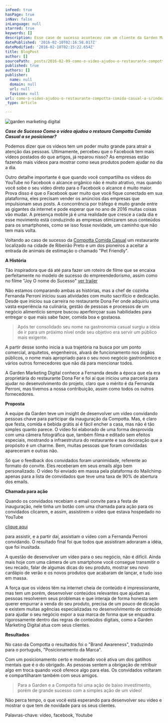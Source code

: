 ```yaml
---
inFeed: true
hasPage: true
inNav: false
inLanguage: null
starred: true
keywords: []
description: Esse case de sucesso aconteceu com um cliente da Garden Marketing Digital que aceitou a ideia de desenvolver um vídeo para convidar algumas pessoas chave para participar da festa de inauguração.
datePublished: '2016-02-10T02:16:58.017Z'
dateModified: '2016-02-10T02:15:22.654Z'
title: BlogPost
author: []
sourcePath: _posts/2016-02-09-como-o-video-ajudou-o-restaurante-compotta-comida-casual-a-s.md
published: true
authors: []
publisher:
  name: null
  domain: null
  url: null
  favicon: null
url: como-o-video-ajudou-o-restaurante-compotta-comida-casual-a-s/index.html
_type: Article

---
```

![garden marketing digital](https://s3-us-west-2.amazonaws.com/the-grid-img/p/9257c01ad85129203ec6482ec5afbcd85e21d34a.jpg)

**_Case de Sucesso Como o vídeo ajudou o restaura Compotta Comida Casual a se posicionar?_**

Podemos dizer que os vídeos tem um poder muito grande para atrair a atenção das pessoas. Ultimamente, percebeu que o Facebook tem mais vídeos postados do que artigos, já reparou nisso? As empresas estão fazendo mais vídeos para mostrar como seus produtos podem ajudar no dia a dia.

Outro detalhe importante é que quando você compartilha os vídeos do YouTube no Facebook o alcance orgânico não é muito atrativo, mas quando você sobe o seu vídeo direto para o Facebook o alcance é muito maior. Prova disso é que o Facebook quer muito que você fique conectado em sua plataforma, eles precisam vender os anúncios das empresas que impulsionam seus posts. A concorrência por tráfego é muito grande entre as gigantes da internet e pode esperar que no ano de 2016 muitas coisas vão mudar. A presença mobile já é uma realidade que cresce a cada dia e esse movimento está conduzindo as empresas otimizarem seus conteúdos para os smartphones, como se isso fosse novidade, um caminho que não tem mais volta.

Voltando ao caso de sucesso da [Compotta Comida Casual][0] um restaurante localizado na cidade de Ribeirão Preto e um dos pioneiros a aceitar a entrada de animais de estimação o chamado "Pet Friendly".

**A História**

Tão inspiradora que dá até para fazer um roteiro de filme que se encaixa perfeitamente no modelo de sucesso do empreendedorismo, assim como no filme "Joy O nome do Sucesso" [ver trailer][1]

Não estamos comparando ambas as histórias, mas a chef de cozinha Fernanda Perroni iniciou suas atividades com muito sacrifício e dedicação. Desde que iniciou sua carreira no restaurante Dona Fer onde adquiriu uma vasta experiência na culinária, gestão de pessoas e processos de um negócio alimentício sempre buscou aperfeirçoar suas habilidades para entregar o que mais sabe fazer, comida boa e gostaosa. 
> 
> Após ter consolidado seu nome na gastronomia casual surgiu a ideia de ir para um próximo nível onde seu objetivo era servir um público mais exigente. 

A partir desse sonho inicia a sua trajetória na busca por um ponto comercial, arquitetos, engenheiros, alvará de funcionamento nos órgãos públicos, o nome mais apropriado para o seu novo negócio gastronômico e vários outros fornecedores que não dá para mencionar todos.

A Garden Marketing Digital conhece a Fernanda desde a época que ela era proprietária do restaurante Dona Fer e foi aí que iniciou uma parceria para ajudar no desenvolvimento do projeto, claro que o mérito é da Fernanda Perroni, mas tivemos a nossa contribuição, assim como todos os outros fornecedores. 

**Proposta**

A equipe da Garden teve um insight de desenvolver um vídeo convidando pessoas chave para participar da inauguração da Compotta. Mas, é claro que festa, comida e bebida grátis aí é fácil encher a casa, mas não é tão simples quanto parece. O vídeo foi elaborado de uma forma desprovida com uma câmera fotográfica que, também filma e editado sem efeitos especiais, mostrando a infraestrutura do restaurante e sua decoração que a propósito é um charme. Bem, muitas pessoas que foram convidadas apareceram e outras não. 

Só que o feedback dos convidados foram unanimidade, referente ao formato do convite. Eles receberam em seus emails algo bem personalizado. O vídeo foi enviado em massa pela plataforma do Mailchimp apenas para a lista de convidados que teve uma taxa de 90% de abertura dos emails.

**Chamada para ação**

Quando os convidados recebiam o email convite para a festa de inauguração, nele tinha um botão com uma chamada para ação para os convidados clicarem, e assim, assistirem o vídeo que estava hospedado no YouTube

[clique aqui][2]

para assistir, e a partir daí, assistiam o vídeo com a Fernanda Perroni convidando. O resultado final foi que todos que assistiram adoraram a idéia, que foi inusitada. 

A questão de desenvolver um vídeo para o seu negócio, não é difícil. Ainda mais hoje com uma câmera de um smartphone você consegue transmitir o seu recado, falar de algumas dicas do seu produto, mostrar seu novo cardápio de verão e os novos produtos que acabaram de lançar, e tudo isso em massa.

A força que os vídeos têm na internet cheia de conteúdo é impressionante, mas tem um porém, desenvolver conteúdos relevantes que ajudam as pessoas resolverem seus problemas e que interaja de forma honesta sem querer empurrar a venda do seu produto, precisa de um pouco de dicação e existem muitas agências especializadas no desenvolvimento de conteúdo para ajudar o seu negócio expor a sua marca de forma que se enquadra rigorosamente dentro das regras de conteúdos digitais, como a Garden Marketing Digital atua com seus clientes.

**Resultados**

No caso da Compotta o resultados foi o "Brand Awareness", traduzindo para o português, "Posicionamento da Marca". 

Com um posicionamento certo e moderado você ativa um dos gatilhos mentais que é o do obrigado. As pessoas sentem a obrigação de retribuir algo em troca quando você oferece algo para elas. Os convidados voltaram e compartilharam também com seus amigos.

> Para a Garden e a Compotta foi uma ação de baixo investimento, porém de grande sucesso com a simples ação de um vídeo!

Não perca tempo, o que você está esperando para desenvolver seu video e mostrar o que tem de novidade para os seus clientes.

Palavras-chave: vídeo, facebook, Youtube

[][3][][4][][5]

[0]: http://www.compotta.com.br/
[1]: null
[2]: https://youtu.be/pddlSklMbbA
[3]: http://www.gardendigital.com.br/#!blog/hgmc1/tag/vídeo
[4]: http://www.gardendigital.com.br/#!blog/hgmc1/tag/facebook
[5]: http://www.gardendigital.com.br/#!blog/hgmc1/tag/Youtube